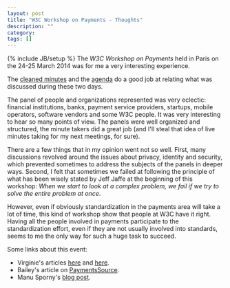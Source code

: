 ```yaml
---
layout: post
title: "W3C Workshop on Payments - Thoughts"
description: ""
category:
tags: []
---
```

{% include JB/setup %}
The *W3C Workshop on Payments* held in Paris on the 24-25 March 2014 was for me a very interesting experience.

The [cleaned minutes](http://www.w3.org/2013/10/payments/minutes/) and the [agenda](http://www.w3.org/2013/10/payments/agenda.html) do a good job at relating what was discussed during these two days.

The panel of people and organizations represented was very eclectic: financial institutions, banks, payment service providers, startups, mobile operators, software vendors and some W3C people. It was very interesting to hear so many points of view. The panels were well organized and structured, the minute takers did a great job (and I'll steal that idea of live minutes taking for my next meetings, for sure).

There are a few things that in my opinion went not so well. First, many discussions revolved around the issues about privacy, identity and security, which prevented sometimes to address the subjects of the panels in deeper ways. Second, I felt that sometimes we failed at following the principle of what has been wisely stated by Jeff Jaffe at the beginning of this workshop: *When we start to look at a complex problem, we fail if we try to solve the entire problem at once*.

However, even if obviously standardization in the payments area will take a lot of time, this kind of workshop show that people at W3C have it right. Having all the people involved in payments participate to the standardization effort, even if they are not usually involved into standards, seems to me the only way for such a huge task to succeed.

Some links about this event:

- Virginie's articles [here](http://poulpita.com/2014/03/28/w3c-2-days-with-the-payment-industry/) and [here](http://poulpita.com/2014/04/04/about-the-very-simple-question-of-identity-security-and-privacy-in-web-payment/).
- Bailey's article on [PaymentsSource](http://www.paymentssource.com/news/standardizing-web-payments-could-shake-up-industry-incumbents-3017589-1.html).
- Manu Sporny's [blog post](http://manu.sporny.org/2014/dawn-of-web-payments/).

